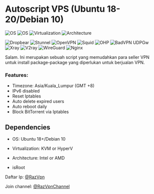 
# Autoscript VPS (Ubuntu 18-20/Debian 10)
![OS](https://shields.io/badge/OS-Ubuntu%2020+-green?logo=ubuntu&style=for-the-badge) 
![OS](https://shields.io/badge/OS-Debian%2010+-green?logo=debian&style=for-the-badge)
![Virtualization](https://shields.io/badge/Virtualization-KVM-green?logo=tryhackme&style=for-the-badge) ![Architecture](https://shields.io/badge/Architecture-Intel%20or%20AMD-green?logo=moleculer&style=for-the-badge)

![Dropbear](https://shields.io/badge/Service-Dropbear-orange?logo=jamboard&style=for-the-badge) 
![Stunnel](https://shields.io/badge/Service-Stunnel-orange?logo=keepassxc&style=for-the-badge) 
![OpenVPN](https://shields.io/badge/Service-OpenVPN-orange?logo=openvpn&style=for-the-badge) 
![Squid](https://shields.io/badge/Service-Squid-orange?logo=testinglibrary&style=for-the-badge) 
![OHP](https://shields.io/badge/Service-OHP-orange?logo=openapiinitiative&style=for-the-badge) 
![BadVPN UDPGw](https://shields.io/badge/Service-BadVPN%20UDPGw-orange?logo=ublockorigin&style=for-the-badge) 
![Xray](https://shields.io/badge/Service-Xray-orange?logo=v&style=for-the-badge) 
![V2ray](https://shields.io/badge/Service-V2ray-orange?logo=xstate&style=for-the-badge)
![WireGuard](https://shields.io/badge/Service-WireGuard-orange?logo=wireguard&style=for-the-badge) 
![Nginx](https://shields.io/badge/Service-Nginx-orange?logo=onnx&style=for-the-badge)

Salam. Ini merupakan sebuah script yang memudahkan para seller VPN untuk install package-package yang diperlukan untuk berjualan VPN.


### Features:
- Timezone: Asia/Kuala_Lumpur (GMT +8)
- IPv6 disabled
- Reset Iptables
- Auto delete expired users
- Auto reboot daily
- Block BitTorrent via Iptables


## Dependencies
- OS: Ubuntu 18+/Debian 10
- Virtualization: KVM or HyperV
- Architecture: Intel or AMD

- isRoot

Daftar Ip: [@RazVpn](https://t.me/razvpn)

Join channel: [@RazVpnChannel](https://t.me/RazVpnChannel)
